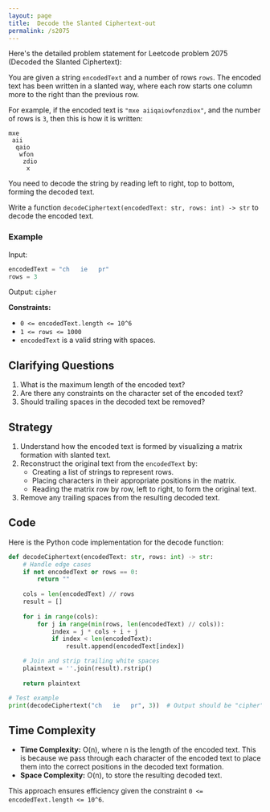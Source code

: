 ```yaml
---
layout: page
title:  Decode the Slanted Ciphertext-out
permalink: /s2075
---
```


Here's the detailed problem statement for Leetcode problem 2075 (Decoded the Slanted Ciphertext):

You are given a string `encodedText` and a number of rows `rows`. The encoded text has been written in a slanted way, where each row starts one column more to the right than the previous row.

For example, if the encoded text is `"mxe aiiqaiowfonzdiox"`, and the number of rows is `3`, then this is how it is written:

```
mxe
 aii
  qaio
   wfon
    zdio
     x
```

You need to decode the string by reading left to right, top to bottom, forming the decoded text.

Write a function `decodeCiphertext(encodedText: str, rows: int) -> str` to decode the encoded text.

### Example
Input: 
```python
encodedText = "ch   ie   pr"
rows = 3
```
Output: `cipher`

**Constraints:**
- `0 <= encodedText.length <= 10^6`
- `1 <= rows <= 1000`
- `encodedText` is a valid string with spaces.

## Clarifying Questions
1. What is the maximum length of the encoded text?
2. Are there any constraints on the character set of the encoded text?
3. Should trailing spaces in the decoded text be removed?

## Strategy
1. Understand how the encoded text is formed by visualizing a matrix formation with slanted text.
2. Reconstruct the original text from the `encodedText` by:
    - Creating a list of strings to represent rows.
    - Placing characters in their appropriate positions in the matrix.
    - Reading the matrix row by row, left to right, to form the original text.
3. Remove any trailing spaces from the resulting decoded text.

## Code

Here is the Python code implementation for the decode function:

```python
def decodeCiphertext(encodedText: str, rows: int) -> str:
    # Handle edge cases
    if not encodedText or rows == 0:
        return ""
    
    cols = len(encodedText) // rows
    result = []
    
    for i in range(cols):
        for j in range(min(rows, len(encodedText) // cols)):
            index = j * cols + i + j
            if index < len(encodedText):
                result.append(encodedText[index])

    # Join and strip trailing white spaces
    plaintext = ''.join(result).rstrip()
    
    return plaintext

# Test example
print(decodeCiphertext("ch   ie   pr", 3))  # Output should be "cipher"
```

## Time Complexity
- **Time Complexity:** O(n), where n is the length of the encoded text. This is because we pass through each character of the encoded text to place them into the correct positions in the decoded text formation.
- **Space Complexity:** O(n), to store the resulting decoded text.

This approach ensures efficiency given the constraint `0 <= encodedText.length <= 10^6`.